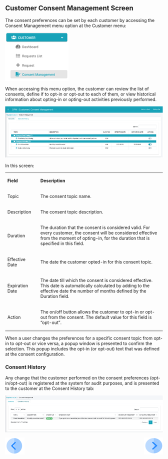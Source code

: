 ## Customer Consent Management Screen

The consent preferences can be set by each customer by accessing the Consent Management menu option at the Customer menu:

 ![image](/articles/DPM/images/Figure_65_Consent_Management_At_Customer_Level.png)

When accessing this menu option, the customer can review the list of consents, define if to opt-in or opt-out to each of them, or view historical information about opting-in or opting-out activities previously performed.

 ![image](/articles/DPM/images/Figure_66_Customer_Consent_Management_Screen.png)

In this screen: 

<table>
<tbody>
<tr>
<td width="103">
<p><strong>Field</strong></p>
</td>
<td width="600">
<p><strong>Description</strong></p>
</td>
</tr>
<tr>
<td width="103">
<p>Topic</p>
</td>
<td width="600">
<p>The consent topic name.</p>
</td>
</tr>
<tr>
<td width="103">
<p>Description</p>
</td>
<td width="600">
<p>The consent topic description.</p>
</td>
</tr>
<tr>
<td width="103">
<p>Duration</p>
</td>
<td width="600">
<p>The duration that the consent is considered valid. For every customer, the consent will be considered effective from the moment of opting-in, for the duration that is specified in this field.</p>
</td>
</tr>
<tr>
<td width="103">
<p>Effective Date</p>
</td>
<td width="600">
<p>The date the customer opted-in for this consent topic.</p>
</td>
</tr>
<tr>
<td width="103">
<p>Expiration Date</p>
</td>
<td width="600">
<p>The date till which the consent is considered effective. This date is automatically calculated by adding to the effective date the number of months defined by the Duration field.</p>
</td>
</tr>
<tr>
<td width="103">
<p>Action</p>
</td>
<td width="600">
<p>The on/off button allows the customer to opt-in or opt-out from the consent. The default value for this field is &ldquo;opt-out&rdquo;.</p>
</td>
</tr>
</tbody>
</table>

When a user changes the preferences for a specific consent topic from opt-in to opt-out or vice versa, a popup window is presented to confirm the selection. This popup includes the opt-in (or opt-out) text that was defined at the consent configuration. 

### Consent History

Any change that the customer performed on the consent preferences (opt-in/opt-out) is registered at the system for audit purposes, and is presented to the customer at the Consent History tab:

 ![image](/articles/DPM/images/Figure_67_Consent_History.png)



[![Previous](/articles/DPM/images/Previous.png)](/articles/DPM/08_Consent_Management/05_Obtain_Customer_Consent.md)[<img align="right" width="60" height="54" src="/articles/DPM/images/Next.png">](/articles/DPM/08_Consent_Management/07_CSR_Consent_User_Interface.md)

